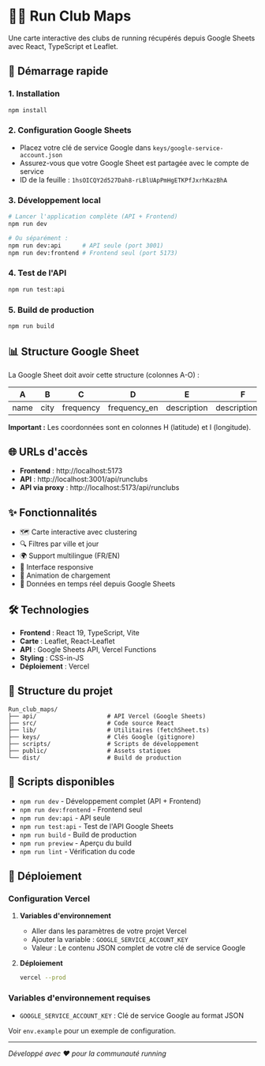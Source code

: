 # 🏃‍♂️ Run Club Maps

Une carte interactive des clubs de running récupérés depuis Google Sheets avec React, TypeScript et Leaflet.

## 🚀 Démarrage rapide

### 1. Installation
```bash
npm install
```

### 2. Configuration Google Sheets
- Placez votre clé de service Google dans `keys/google-service-account.json`
- Assurez-vous que votre Google Sheet est partagée avec le compte de service
- ID de la feuille : `1hsOICQY2d527Dah8-rLBlUApPmHgETKPfJxrhKazBhA`

### 3. Développement local
```bash
# Lancer l'application complète (API + Frontend)
npm run dev

# Ou séparément :
npm run dev:api      # API seule (port 3001)
npm run dev:frontend # Frontend seul (port 5173)
```

### 4. Test de l'API
```bash
npm run test:api
```

### 5. Build de production
```bash
npm run build
```

## 📊 Structure Google Sheet

La Google Sheet doit avoir cette structure (colonnes A-O) :

| A | B | C | D | E | F | G | H | I | J | K | L | M | N | O |
|---|---|---|---|---|---|---|---|---|---|---|---|---|---|---|
| name | city | frequency | frequency_en | description | description_en | image | **latitude** | **longitude** | instagram | facebook | website | tiktok | linkedin | - |

**Important :** Les coordonnées sont en colonnes H (latitude) et I (longitude).

## 🌐 URLs d'accès

- **Frontend** : http://localhost:5173
- **API** : http://localhost:3001/api/runclubs
- **API via proxy** : http://localhost:5173/api/runclubs

## ✨ Fonctionnalités

- 🗺️ Carte interactive avec clustering
- 🔍 Filtres par ville et jour
- 🌍 Support multilingue (FR/EN)
- 📱 Interface responsive
- 🎨 Animation de chargement
- 📡 Données en temps réel depuis Google Sheets

## 🛠️ Technologies

- **Frontend** : React 19, TypeScript, Vite
- **Carte** : Leaflet, React-Leaflet
- **API** : Google Sheets API, Vercel Functions
- **Styling** : CSS-in-JS
- **Déploiement** : Vercel

## 📁 Structure du projet

```
Run_club_maps/
├── api/                    # API Vercel (Google Sheets)
├── src/                    # Code source React
├── lib/                    # Utilitaires (fetchSheet.ts)
├── keys/                   # Clés Google (gitignore)
├── scripts/                # Scripts de développement
├── public/                 # Assets statiques
└── dist/                   # Build de production
```

## 🔧 Scripts disponibles

- `npm run dev` - Développement complet (API + Frontend)
- `npm run dev:frontend` - Frontend seul
- `npm run dev:api` - API seule
- `npm run test:api` - Test de l'API Google Sheets
- `npm run build` - Build de production
- `npm run preview` - Aperçu du build
- `npm run lint` - Vérification du code

## 🚀 Déploiement

### Configuration Vercel

1. **Variables d'environnement**
   - Aller dans les paramètres de votre projet Vercel
   - Ajouter la variable : `GOOGLE_SERVICE_ACCOUNT_KEY`
   - Valeur : Le contenu JSON complet de votre clé de service Google

2. **Déploiement**
   ```bash
   vercel --prod
   ```

### Variables d'environnement requises

- `GOOGLE_SERVICE_ACCOUNT_KEY` : Clé de service Google au format JSON
  
Voir `env.example` pour un exemple de configuration.

---

*Développé avec ❤️ pour la communauté running*
